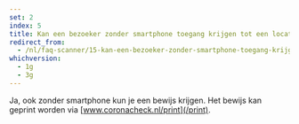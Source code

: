 ```yaml
---
set: 2
index: 5
title: Kan een bezoeker zonder smartphone toegang krijgen tot een locatie waar een bewijs nodig is?
redirect_from: 
  - /nl/faq-scanner/15-kan-een-bezoeker-zonder-smartphone-toegang-krijgen
whichversion:
  - 1g
  - 3g
---
```

Ja, ook zonder smartphone kun je een bewijs krijgen. Het bewijs kan geprint worden via [www.coronacheck.nl/print](/print).
